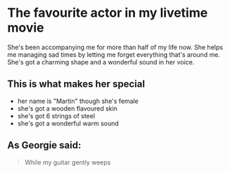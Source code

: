 # The favourite actor in my livetime movie 
She's been accompanying me for more than half of my life now.
She helps me managing sad times by letting me forget everything that's around me.
She's got a charming shape and a wonderful sound in her voice.
## This is what makes her special
* her name is "Martin" though she's female
* she's got a wooden flavoured skin
* she's got 6 strings of steel
* she's got a wonderful warm sound
## As Georgie said:
> While my guitar gently weeps
<img scr="https://d1aeri3ty3izns.cloudfront.net/media/44/447028/1200/preview.jpg">
